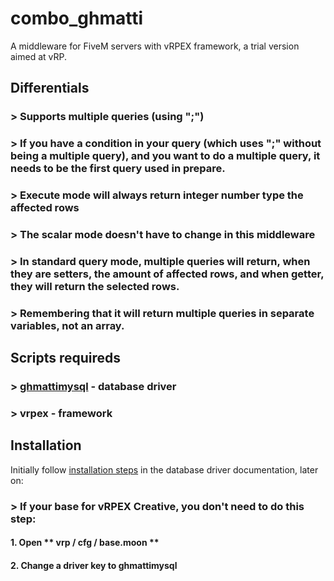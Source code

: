 # combo_ghmatti
A middleware for FiveM servers with vRPEX framework, a trial version aimed at vRP.

## Differentials
### > Supports multiple queries (using ";")
### > If you have a condition in your query (which uses ";" without being a multiple query), and you want to do a multiple query, it needs to be the first query used in prepare.
### > Execute mode will always return integer number type the affected rows
### > The scalar mode doesn't have to change in this middleware
### > In standard query mode, multiple queries will return, when they are setters, the amount of affected rows, and when getter, they will return the selected rows.
### > Remembering that it will return multiple queries in separate variables, not an array.

## Scripts requireds
### > [ghmattimysql](https://cdn.discordapp.com/attachments/845530016199868436/909208842338979880/ghmattimysql.zip) - database driver
### > vrpex - framework

## Installation

Initially follow [installation steps](https://freesoft.dev/program/147247406) in the database driver documentation, later on:

### > If your base for vRPEX Creative, you don't need to do this step:
#### 1. Open ** vrp / cfg / base.moon **
#### 2. Change a **driver** key to **ghmattimysql**
